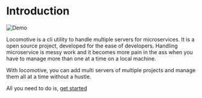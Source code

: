 # Introduction

![Demo](./locomotive_demo.gif)

Locomotive is a cli utility to handle multiple servers for microservices. It is a open source project, developed for the ease of developers. Handling microservice is messy work and it becomes more pain in the ass when you have to manage more than one at a time on a local machine.

With locomotive, you can add multi servers of multiple projects and manage them all at a time without a hustle.

All you need to do is, [get started](https://msamgan.github.io/locomotive/getting_started/)
